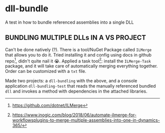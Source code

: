 # dll-bundle
A test in how to bundle referenced assemblies into a single DLL

## BUNDLING MULTIPLE DLLs IN A VS PROJECT
Can't be done natively (?). There is a tool/NuGet Package called `ILMerge` that allows you to do it. Tried installing it and config using docs in github repo[^1], didn't quite nail it 😭. Applied a task tool[^2]: install the `ILMerge-Task` package, and it will take care of automatically merging everything together. Order can be customized with a `txt` file. 

Made two projects: a `dll-bundling` with the above, and a console application `dll-bundling-test` that reads the manually referenced bundled `dll` and invokes a method with dependencies in the attached libraries. 


[^1]: https://github.com/dotnet/ILMerge
[^2]: https://www.inogic.com/blog/2018/06/automate-ilmerge-for-workflowsplugins-to-merge-multiple-assemblies-into-one-in-dynamics-365/
